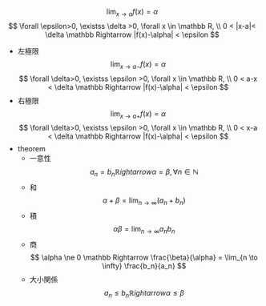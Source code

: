 $$ \lim_{x \to a} f(x) = \alpha $$
$$ \forall \epsilon>0, \existss \delta >0, \forall x \in \mathbb R, \\ 0 < |x-a|< \delta \mathbb Rightarrow |f(x)-\alpha| < \epsilon $$
- 左極限
    $$ \lim_{x \to a-} f(x) = \alpha $$
    $$ \forall \delta>0, \existss \epsilon >0, \forall x \in \mathbb R, \\ 0 < a-x < \delta \mathbb Rightarrow |f(x)-\alpha| < \epsilon $$
- 右極限
    $$ \lim_{x \to a+} f(x) = \alpha $$
    $$ \forall \delta>0, \existss \epsilon >0, \forall x \in \mathbb R, \\ 0 < x-a < \delta \mathbb Rightarrow |f(x)-\alpha| < \epsilon $$
- theorem
    - 一意性
        $$ a_n = b_n \mathbb Rightarrow \alpha = \beta, \forall n \in \mathbb N $$
    - 和
        $$ \alpha + \beta = \lim_{n \to \infty}(a_n + b_n) $$
    - 積
        $$ \alpha \beta = \lim_{n \to \infty} a_n b_n $$
    - 商
        $$ \alpha \ne 0 \mathbb Rightarrow \frac{\beta}{\alpha} = \lim_{n \to \infty} \frac{b_n}{a_n} $$
    - 大小関係
        $$ a_n \leq b_n \mathbb Rightarrow \alpha \leq \beta $$